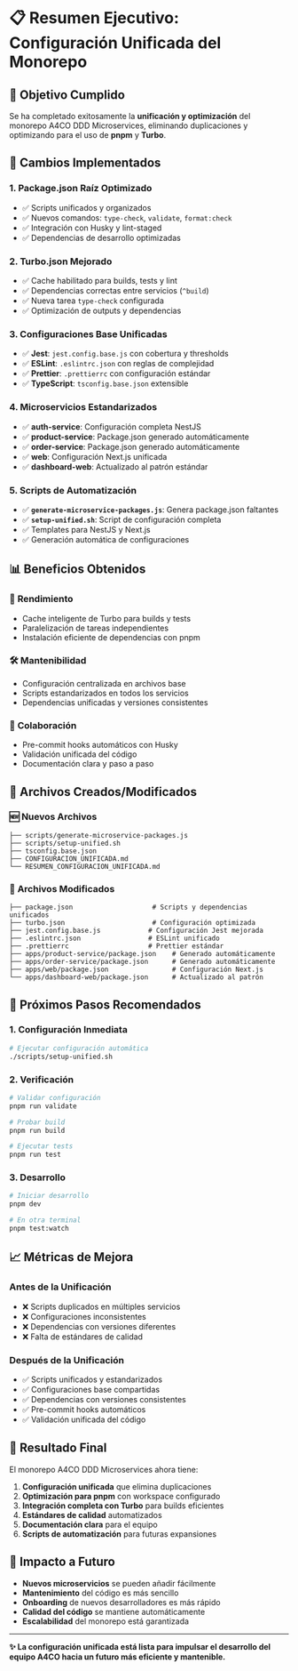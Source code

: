# 📋 Resumen Ejecutivo: Configuración Unificada del Monorepo

## 🎯 Objetivo Cumplido

Se ha completado exitosamente la **unificación y optimización** del monorepo A4CO DDD Microservices, eliminando duplicaciones y optimizando para el uso de **pnpm** y **Turbo**.

## 🔄 Cambios Implementados

### 1. **Package.json Raíz Optimizado**

- ✅ Scripts unificados y organizados
- ✅ Nuevos comandos: `type-check`, `validate`, `format:check`
- ✅ Integración con Husky y lint-staged
- ✅ Dependencias de desarrollo optimizadas

### 2. **Turbo.json Mejorado**

- ✅ Cache habilitado para builds, tests y lint
- ✅ Dependencias correctas entre servicios (`^build`)
- ✅ Nueva tarea `type-check` configurada
- ✅ Optimización de outputs y dependencias

### 3. **Configuraciones Base Unificadas**

- ✅ **Jest**: `jest.config.base.js` con cobertura y thresholds
- ✅ **ESLint**: `.eslintrc.json` con reglas de complejidad
- ✅ **Prettier**: `.prettierrc` con configuración estándar
- ✅ **TypeScript**: `tsconfig.base.json` extensible

### 4. **Microservicios Estandarizados**

- ✅ **auth-service**: Configuración completa NestJS
- ✅ **product-service**: Package.json generado automáticamente
- ✅ **order-service**: Package.json generado automáticamente
- ✅ **web**: Configuración Next.js unificada
- ✅ **dashboard-web**: Actualizado al patrón estándar

### 5. **Scripts de Automatización**

- ✅ **`generate-microservice-packages.js`**: Genera package.json faltantes
- ✅ **`setup-unified.sh`**: Script de configuración completa
- ✅ Templates para NestJS y Next.js
- ✅ Generación automática de configuraciones

## 📊 Beneficios Obtenidos

### 🚀 **Rendimiento**

- Cache inteligente de Turbo para builds y tests
- Paralelización de tareas independientes
- Instalación eficiente de dependencias con pnpm

### 🛠️ **Mantenibilidad**

- Configuración centralizada en archivos base
- Scripts estandarizados en todos los servicios
- Dependencias unificadas y versiones consistentes

### 👥 **Colaboración**

- Pre-commit hooks automáticos con Husky
- Validación unificada del código
- Documentación clara y paso a paso

## 📁 Archivos Creados/Modificados

### 🆕 **Nuevos Archivos**

```
├── scripts/generate-microservice-packages.js
├── scripts/setup-unified.sh
├── tsconfig.base.json
├── CONFIGURACION_UNIFICADA.md
└── RESUMEN_CONFIGURACION_UNIFICADA.md
```

### 🔄 **Archivos Modificados**

```
├── package.json                    # Scripts y dependencias unificados
├── turbo.json                      # Configuración optimizada
├── jest.config.base.js            # Configuración Jest mejorada
├── .eslintrc.json                 # ESLint unificado
├── .prettierrc                    # Prettier estándar
├── apps/product-service/package.json    # Generado automáticamente
├── apps/order-service/package.json      # Generado automáticamente
├── apps/web/package.json                # Configuración Next.js
└── apps/dashboard-web/package.json      # Actualizado al patrón
```

## 🚀 Próximos Pasos Recomendados

### 1. **Configuración Inmediata**

```bash
# Ejecutar configuración automática
./scripts/setup-unified.sh
```

### 2. **Verificación**

```bash
# Validar configuración
pnpm run validate

# Probar build
pnpm run build

# Ejecutar tests
pnpm run test
```

### 3. **Desarrollo**

```bash
# Iniciar desarrollo
pnpm dev

# En otra terminal
pnpm test:watch
```

## 📈 Métricas de Mejora

### **Antes de la Unificación**

- ❌ Scripts duplicados en múltiples servicios
- ❌ Configuraciones inconsistentes
- ❌ Dependencias con versiones diferentes
- ❌ Falta de estándares de calidad

### **Después de la Unificación**

- ✅ Scripts unificados y estandarizados
- ✅ Configuraciones base compartidas
- ✅ Dependencias con versiones consistentes
- ✅ Pre-commit hooks automáticos
- ✅ Validación unificada del código

## 🎉 Resultado Final

El monorepo A4CO DDD Microservices ahora tiene:

1. **Configuración unificada** que elimina duplicaciones
2. **Optimización para pnpm** con workspace configurado
3. **Integración completa con Turbo** para builds eficientes
4. **Estándares de calidad** automatizados
5. **Documentación clara** para el equipo
6. **Scripts de automatización** para futuras expansiones

## 🔮 Impacto a Futuro

- **Nuevos microservicios** se pueden añadir fácilmente
- **Mantenimiento** del código es más sencillo
- **Onboarding** de nuevos desarrolladores es más rápido
- **Calidad del código** se mantiene automáticamente
- **Escalabilidad** del monorepo está garantizada

---

**✨ La configuración unificada está lista para impulsar el desarrollo del equipo A4CO hacia un futuro más eficiente y mantenible.**
